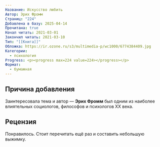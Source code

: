 ```yaml
---
Название: Искусство любить
Автор: Эрих Фромм
Страниц: "224"
Добавлена в базу: 2025-04-14
Прочитана: true
Начал читать: 2021-03-01
Закончил читать: 2021-03-10
Тип: "[[Книга]]"
Обложка: https://ir.ozone.ru/s3/multimedia-p/wc1000/6774384409.jpg
Категории:
  - психология
Progress: <p><progress max=224 value=224></progress></p>
Формат:
  - бумажная
---
```

## Причина добавления

Заинтересовала тема и автор — **Эрих Фромм**  был одним из наиболее влиятельных социологов, философов и психологов XX века.

## Рецензия

Понравилось. Стоит перечитать ещё раз и составить небольшую выжимку.